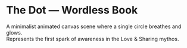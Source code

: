 # The Dot — Wordless Book  
A minimalist animated canvas scene where a single circle breathes and glows.  
Represents the first spark of awareness in the Love & Sharing mythos.
